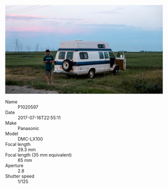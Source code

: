 [![P1020597](/photos/hd/P1020597.jpg)](/photos/full/P1020597.jpg?raw=true)

<dl>
  <dt>Name</dt>
  <dd>P1020597</dd>
  <dt>Date</dt>
  <dd>2017-07-16T22:55:11</dd>
  <dt>Make</dt>
  <dd>Panasonic</dd>
  <dt>Model</dt>
  <dd>DMC-LX100</dd>
  <dt>Focal length</dt>
  <dd>29.3 mm</dd>
  <dt>Focal length (35 mm equivalent)</dt>
  <dd>65 mm</dd>
  <dt>Aperture</dt>
  <dd>2.8</dd>
  <dt>Shutter speed</dt>
  <dd>1/125</dd>
</dl>
